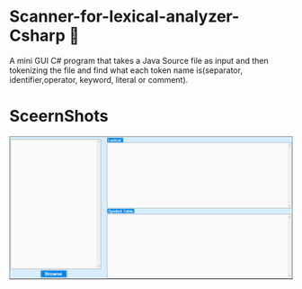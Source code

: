 # Scanner-for-lexical-analyzer-Csharp :tada:
 A mini GUI C# program that takes a Java Source file as input and then tokenizing the file and find what each token name is(separator, identifier,operator, keyword, literal or comment).

# SceernShots
![Scanner for lexical analyzer Csharp!](Screenshots/lexical.gif)

